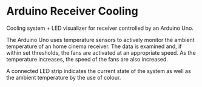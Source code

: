 # Arduino Receiver Cooling
Cooling system + LED visualizer for receiver controlled by an Arduino Uno.

The Arduino Uno uses temperature sensors to actively monitor the ambient temperature of an home cinema receiver. 
The data is examined and, if within set thresholds, the fans are activated at an appropriate speed. As the temperature increases,
the speed of the fans are also increased.

A connected LED strip indicates the current state of the system as well as the ambient temperature by the use of colour.

